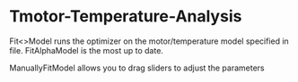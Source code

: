 # Tmotor-Temperature-Analysis

Fit<>Model runs the optimizer on the motor/temperature model specified in file. FitAlphaModel is the most up to date.

ManuallyFitModel allows you to drag sliders to adjust the parameters
